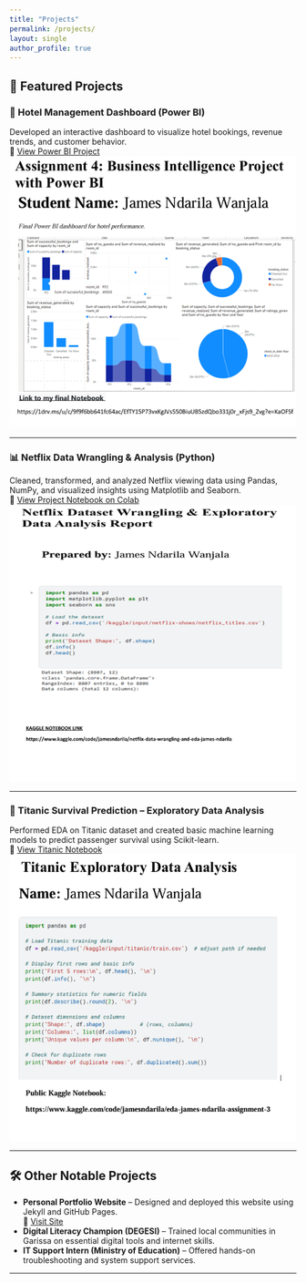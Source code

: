 ```yaml
---
title: "Projects"
permalink: /projects/
layout: single
author_profile: true
---
```


## 🔧 Featured Projects

### 🏨 Hotel Management Dashboard (Power BI)
Developed an interactive dashboard to visualize hotel bookings, revenue trends, and customer behavior.  
🔗 [View Power BI Project](https://app.powerbi.com/view?r=eyJrIjoiZmMxZTI4OTAtNDYxYi00MjM0LWE4YzEtYjliNzBhYmQ2MzZhIiwidCI6ImNkYzg3NmM4LTA4ZjktNGJkMS04N2RmLTk3NmU4ZTY3OWVjYyIsImMiOjh9)  
![Hotel Dashboard Screenshot](/assets/images/hotel_dashboard.jpg)

---

### 📊 Netflix Data Wrangling & Analysis (Python)
Cleaned, transformed, and analyzed Netflix viewing data using Pandas, NumPy, and visualized insights using Matplotlib and Seaborn.  
🔗 [View Project Notebook on Colab](https://colab.research.google.com/drive/1Gjsmv9e_-c3h7DAc3tAU2h0Ta8KQFw4y?usp=sharing)  
![Netflix Project Screenshot](/assets/images/netflix_project.jpg)

---

### 🚢 Titanic Survival Prediction – Exploratory Data Analysis
Performed EDA on Titanic dataset and created basic machine learning models to predict passenger survival using Scikit-learn.  
🔗 [View Titanic Notebook](https://colab.research.google.com/drive/1Kv_YJGNsTWfl9kYWe6Xn9H8Sdz3U6PCV?usp=sharing)  
![Titanic Project Screenshot](/assets/images/titanic_analysis.jpg)

---

## 🛠 Other Notable Projects

- **Personal Portfolio Website** – Designed and deployed this website using Jekyll and GitHub Pages.  
  🔗 [Visit Site](https://jamesndarila1.github.io)
- **Digital Literacy Champion (DEGESI)** – Trained local communities in Garissa on essential digital tools and internet skills.
- **IT Support Intern (Ministry of Education)** – Offered hands-on troubleshooting and system support services.

---
